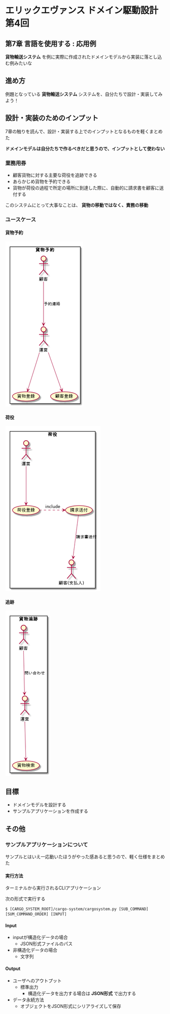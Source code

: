 # エリックエヴァンス ドメイン駆動設計 第4回
## 第7章 言語を使用する : 応用例
**貨物輸送システム** を例に実際に作成されたドメインモデルから実装に落とし込む例みたいな


## 進め方
例題となっている **貨物輸送システム** システムを、自分たちで設計・実装してみよう！


## 設計・実装のためのインプット
7章の触りを読んで、設計・実装する上でのインプットとなるものを軽くまとめた

**ドメインモデルは自分たちで作るべきだと思うので、インプットとして使わない**

### 業務用券
* 顧客貨物に対する主要な荷役を追跡できる
* あらかじめ貨物を予約できる
* 貨物が荷役の過程で所定の場所に到達した際に、自動的に請求書を顧客に送付する

このシステムにとって大事なことは、 **貨物の移動ではなく、責務の移動**

### ユースケース
#### 貨物予約
![usecase1](cargo-system/docs/usecase/usecase.png)
#### 荷役
![usecase2](cargo-system/docs/usecase/usecase_001.png)
#### 追跡
![usecase3](cargo-system/docs/usecase/usecase_002.png)


## 目標
* ドメインモデルを設計する
* サンプルアプリケーションを作成する


## その他
### サンプルアプリケーションについて
サンプルとはいえ一応動いたほうがやった感あると思うので、軽く仕様をまとめた

#### 実行方法
ターミナルから実行されるCLIアプリケーション

次の形式で実行する

```console
$ [CARGO_SYSTEM_ROOT]/cargo-system/cargosystem.py [SUB_COMMAND] [SUM_COMMAND_ORDER] [INPUT]
```

#### Input
* inputが構造化データの場合
  - JSON形式ファイルのパス
* 非構造化データの場合
  - 文字列

#### Output
* ユーザへのアウトプット
  - 標準出力
    + 構造化データを出力する場合は **JSON形式** で出力する
* データ永続方法
  - オブジェクトをJSON形式にシリアライズして保存
